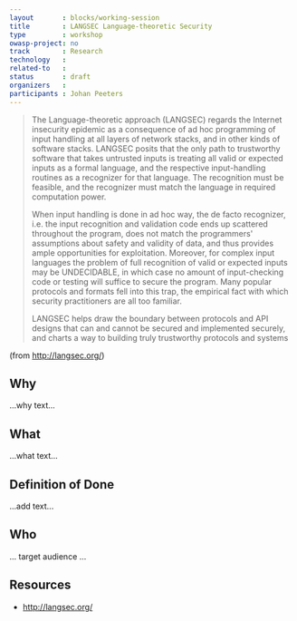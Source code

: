 ```yaml
---
layout       : blocks/working-session
title        : LANGSEC Language-theoretic Security
type         : workshop
owasp-project: no
track        : Research
technology   :
related-to   :
status       : draft
organizers   :
participants : Johan Peeters
---
```


> The Language-theoretic approach (LANGSEC) regards the Internet insecurity epidemic as a consequence of ad hoc programming of input handling at all layers of network stacks, and in other kinds of software stacks. LANGSEC posits that the only path to trustworthy software that takes untrusted inputs is treating all valid or expected inputs as a formal language, and the respective input-handling routines as a recognizer for that language. The recognition must be feasible, and the recognizer must match the language in required computation power.
>
> When input handling is done in ad hoc way, the de facto recognizer, i.e. the input recognition and validation code ends up scattered throughout the program, does not match the programmers' assumptions about safety and validity of data, and thus provides ample opportunities for exploitation. Moreover, for complex input languages the problem of full recognition of valid or expected inputs may be UNDECIDABLE, in which case no amount of input-checking code or testing will suffice to secure the program. Many popular protocols and formats fell into this trap, the empirical fact with which security practitioners are all too familiar.
>
> LANGSEC helps draw the boundary between protocols and API designs that can and cannot be secured and implemented securely, and charts a way to building truly trustworthy protocols and systems

(from http://langsec.org/)

## Why

...why text...

## What

...what text...

## Definition of Done

...add text...

## Who

... target audience ...

## Resources

 - http://langsec.org/
